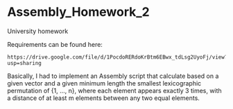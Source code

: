 # Assembly_Homework_2
University homework

Requirements can be found here:
  
    https://drive.google.com/file/d/1PocdoRERdoKrBtm6EBwx_tdLsg2UyoFj/view?usp=sharing
    
Basically, I had to implement an Assembly script that calculate based on a given vector and a given minimum length the smallest lexicographic permutation of
{1, ..., n}, where each element appears exactly 3 times, with a distance of at least m
elements between any two equal elements.
